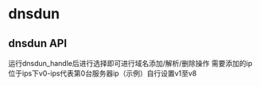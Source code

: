 # dnsdun
## dnsdun API

运行dnsdun_handle后进行选择即可进行域名添加/解析/删除操作
需要添加的ip位于ips下v0-ips代表第0台服务器ip（示例）自行设置v1至v8
